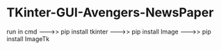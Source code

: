 # TKinter-GUI-Avengers-NewsPaper
run in cmd 
--->> pip install tkinter
--->> pip install Image
--->> pip install ImageTk
